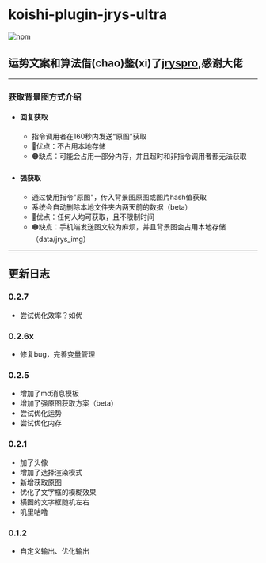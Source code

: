 # koishi-plugin-jrys-ultra

[![npm](https://img.shields.io/npm/v/koishi-plugin-jrys-ultra?style=flat-square)](https://www.npmjs.com/package/koishi-plugin-jrys-ultra)

## 运势文案和算法借(chao)鉴(xi)了[jryspro](https://github.com/Twiyin0/koishi-plugin-jryspro/tree/main),感谢大佬
---
### 获取背景图方式介绍
- #### 回复获取
  - 指令调用者在160秒内发送“原图”获取
  - 🔵优点：不占用本地存储
  - 🟠缺点：可能会占用一部分内存，并且超时和非指令调用者都无法获取
- #### 强获取
  - 通过使用指令"原图"，传入背景图原图或图片hash值获取
  - 系统会自动删除本地文件夹内两天前的数据（beta）
  - 🔵优点：任何人均可获取，且不限制时间
  - 🟠缺点：手机端发送图文较为麻烦，并且背景图会占用本地存储（data/jrys_img）

---
## 更新日志

### 0.2.7
- 尝试优化效率？如优

### 0.2.6x
- 修复bug，完善变量管理

### 0.2.5
- 增加了md消息模板
- 增加了强原图获取方案（beta）
- 尝试优化运势
- 尝试优化内存

### 0.2.1
- 加了头像
- 增加了选择渲染模式
- 新增获取原图
- 优化了文字框的模糊效果
- 横图的文字框随机左右
- 叽里咕噜

### 0.1.2
- 自定义输出、优化输出
